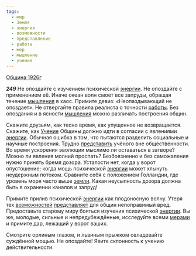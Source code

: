 ```yaml
---
tags:
  - мир
  - Земля
  - энергия
  - возможности
  - представление
  - работа
  - мер
  - мышление
  - учение
---
```


[Община 1926г](/agni/1926)

___249___
Не опоздайте с изучением психической [энергии](/tag/#энергия). Не опоздайте с применением её. Иначе океан волн смоет все запруды, обращая течение [мышления](/tag/#мышление) в хаос. Примите девиз: «Неопаздывающий не опоздает». Не отвергайте правила реалиста о точности [работы](/tag/#работа). Без опоздания и в ясности [мышления](/tag/#мышление) можно различать построения общин.   

Скажите друзьям, как тесно время, как упущенное не возвращается. Скажите, как [Учение](/tag/#учение) Общины должно идти в согласии с явлениями [энергии](/tag/#энергия). Обычная ошибка в том, что пытаются разделить социальные и научные построения. Трудно [представить](/tag/#представление) учёного вне общественности. Во время ускорения эволюции мыслимо ли оставаться в затворе? Можно ли явления молний проспать? Безбоязненно и без саможаления нужно принять бремя дозора. Усталости нет, когда у ворот опустошение; когда мощь психической [энергии](/tag/#энергия) может хлынуть неудержным потоком. Сравните себя с положением Голландии, где уровень моря часто выше [земли](/tag/#Земля). Какая неусыпность дозора должна быть в охранении каналов и запруд!   

Примите прилив психической [энергии](/tag/#энергия) как плодоносную волну. Утеря тех [возможностей](/tag/#возможности) [представляет](/tag/#представление) для общин непоправимый вред. Предоставьте старому миру бояться изучения психической [энергии](/tag/#энергия). Вы же, молодые, сильные и непредубеждённые, исследуйте всеми [мерами](/tag/#мер) и примите дар, лежащий у ворот ваших.   

Смотрите орлиным глазом, и львиным прыжком овладевайте суждённой мощью. Не опоздайте! Явите склонность к учению действительности.   

